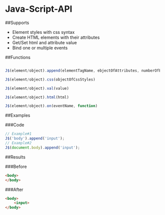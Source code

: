 # Java-Script-API

##Supports

* Element styles with css syntax
* Create HTML elements with their attributes
* Get/Set html and attribute value
* Bind one or multiple events

##Functions

```javascript

J$(element/object).append(elementTagName, ebjectOfAttributes, numberOfElements)

J$(element/object).css(objectOfCssStyles)

J$(element/object).val(value)

J$(element/object).html(html)

J$(element/object).on(eventName, function)

```

##Examples

###Code
```javascript
// Example#1
J$('body').append('input');
// Example#2
J$(document.body).append('input');
```

##Results

###Before
```html
<body>
</body>
```

###After
```html
<body>
	<input>
</body>
```